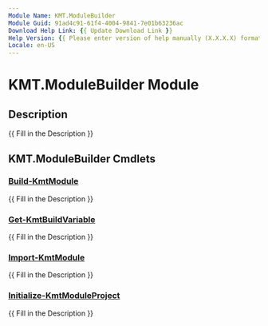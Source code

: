 ```yaml
---
Module Name: KMT.ModuleBuilder
Module Guid: 91ad4c91-61f4-4004-9841-7e01b63236ac
Download Help Link: {{ Update Download Link }}
Help Version: {{ Please enter version of help manually (X.X.X.X) format }}
Locale: en-US
---
```


# KMT.ModuleBuilder Module
## Description
{{ Fill in the Description }}

## KMT.ModuleBuilder Cmdlets
### [Build-KmtModule](Build-KmtModule.md)
{{ Fill in the Description }}

### [Get-KmtBuildVariable](Get-KmtBuildVariable.md)
{{ Fill in the Description }}

### [Import-KmtModule](Import-KmtModule.md)
{{ Fill in the Description }}

### [Initialize-KmtModuleProject](Initialize-KmtModuleProject.md)
{{ Fill in the Description }}

